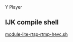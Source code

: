 Y Player

## IJK compile shell

[module-lite-rtsp-rtmp-hevc.sh](https://github.com/yylyingy/YPlayer/blob/develop/module-lite-rtsp-rtmp-hevc.sh) 